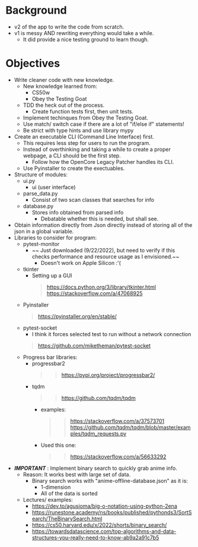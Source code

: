 # Background
- v2 of the app to write the code from scratch.
- v1 is messy AND rewriting everything would take a while.
    - It did provide a nice testing ground to learn though.

# Objectives
- Write cleaner code with new knowledge.
    - New knowledge learned from:
        - CS50w
        - Obey the Testing Goat
    - TDD the heck out of the process.
        - Create function tests first, then unit tests.
    - Implement techinques from Obey the Testing Goat.
    - Use match/ switch case if there are a lot of "if/else if" statements!
    - Be strict with type hints and use library mypy
- Create an executable CLI (Command Line Interface) first.
    - This requires less step for users to run the program.
    - Instead of overthinking and taking a while to create a proper webpage, a CLI should be the first step.
        - Follow how the OpenCore Legacy Patcher handles its CLI.
    - Use Pyinstaller to create the exectuables.
- Structure of modules:
    - ui.py
        - ui (user interface) 
    - parse_data.py
        - Consist of two scan classes that searches for info
    - database.py
        - Stores info obtained from parsed info
            - Debatable whether this is needed, but shall see.
- Obtain information directly from Json directly instead of storing all of the json in a global variable.
- Libraries to consider for program:
    - pytest-monitor
        - ~~ Just downloaded (9/22/2022), but need to verify if this checks performance and resource usage as I envisioned.~~
            - Doesn't work on Apple Silicon :'(
    - tkinter
        - Setting up a GUI
            > https://docs.python.org/3/library/tkinter.html
            > https://stackoverflow.com/a/47068925
    - Pyinstaller
        > https://pyinstaller.org/en/stable/
    - pytest-socket
        - I think it forces selected test to run without a network connection
        > https://github.com/miketheman/pytest-socket
    - Progress bar libraries:
        - progressbar2
            >> https://pypi.org/project/progressbar2/
        - tqdm
            >> https://github.com/tqdm/tqdm
            - examples:
                >> https://stackoverflow.com/a/37573701
                >> https://github.com/tqdm/tqdm/blob/master/examples/tqdm_requests.py
            - Used this one:
                >> https://stackoverflow.com/a/56633292
- ***IMPORTANT*** : Implement binary search to quickly grab anime info.
    - Reason: It works best with large set of data.
        - Binary search works with "anime-offline-database.json" as it is:
            - 1-dimension
            - All of the data is sorted
    - Lectures/ examples:
        - https://dev.to/agusioma/big-o-notation-using-python-2ena
        - https://runestone.academy/ns/books/published/pythonds3/SortSearch/TheBinarySearch.html
        - https://cs50.harvard.edu/x/2022/shorts/binary_search/
        - https://towardsdatascience.com/top-algorithms-and-data-structures-you-really-need-to-know-ab9a2a91c7b5
